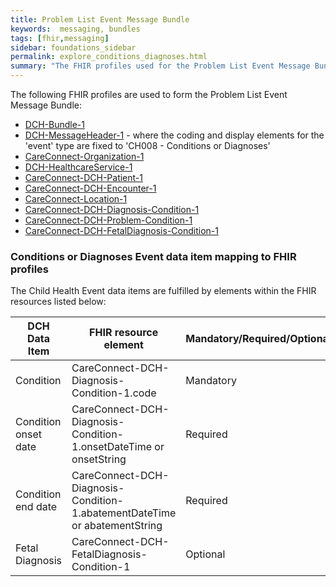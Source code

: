```yaml
---
title: Problem List Event Message Bundle
keywords:  messaging, bundles
tags: [fhir,messaging]
sidebar: foundations_sidebar
permalink: explore_conditions_diagnoses.html
summary: "The FHIR profiles used for the Problem List Event Message Bundle"
---
```


The following FHIR profiles are used to form the Problem List Event Message Bundle:

- [DCH-Bundle-1](https://fhir.nhs.uk/STU3/StructureDefinition/DCH-Bundle-1)
- [DCH-MessageHeader-1](https://fhir.nhs.uk/STU3/StructureDefinition/DCH-MessageHeader-1) - where the coding and display elements for the 'event' type are fixed to 'CH008 - Conditions or Diagnoses'
- [CareConnect-Organization-1](https://fhir.hl7.org.uk/STU3/StructureDefinition/CareConnect-Organization-1)
- [DCH-HealthcareService-1](https://fhir.nhs.uk/STU3/StructureDefinition/DCH-HealthcareService-1)
- [CareConnect-DCH-Patient-1](https://fhir.nhs.uk/STU3/StructureDefinition/CareConnect-DCH-Patient-1)
- [CareConnect-DCH-Encounter-1](https://fhir.nhs.uk/STU3/StructureDefinition/CareConnect-DCH-Encounter-1)
- [CareConnect-Location-1](https://fhir.hl7.org.uk/STU3/StructureDefinition/CareConnect-Location-1)
- [CareConnect-DCH-Diagnosis-Condition-1](https://fhir.nhs.uk/STU3/StructureDefinition/CareConnect-DCH-Diagnosis-Condition-1)
- [CareConnect-DCH-Problem-Condition-1](https://fhir.nhs.uk/STU3/StructureDefinition/CareConnect-DCH-Problem-Condition-1)
- [CareConnect-DCH-FetalDiagnosis-Condition-1](https://fhir.nhs.uk/STU3/StructureDefinition/CareConnect-DCH-FetalDiagnosis-Condition-1)

### Conditions or Diagnoses Event data item mapping to FHIR profiles ###

The Child Health Event data items are fulfilled by elements within the FHIR resources listed below:

| DCH Data Item        | FHIR resource element                                    | Mandatory/Required/Optional | Note                    |
|----------------------|----------------------------------------------------------|-----------------------------|-------------------------|
| Condition            | CareConnect-DCH-Diagnosis-Condition-1.code               | Mandatory                   |                         |
| Condition onset date | CareConnect-DCH-Diagnosis-Condition-1.onsetDateTime or onsetString | Required                    |                         |
| Condition end date | CareConnect-DCH-Diagnosis-Condition-1.abatementDateTime or abatementString  | Required                    |                         |
| Fetal Diagnosis      | CareConnect-DCH-FetalDiagnosis-Condition-1               | Optional                    |                         |
